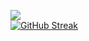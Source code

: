 ![](https://github.com/JNSOFF/github-stats/blob/master/generated/languages.svg)
<br>
[![GitHub Streak](https://streak-stats.demolab.com?user=JNSOFF)](https://git.io/streak-stats)
